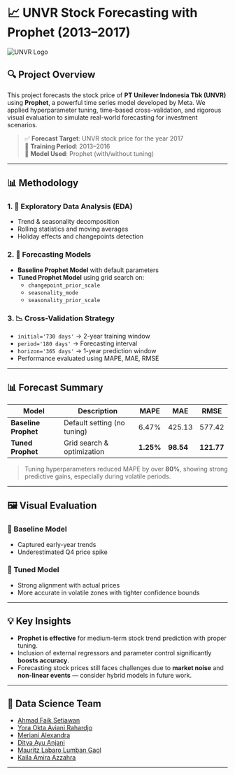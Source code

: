 # 📈 UNVR Stock Forecasting with Prophet (2013–2017)
![UNVR Logo](https://upload.wikimedia.org/wikipedia/id/6/6e/Unilever_Indonesia.png)

## 🔍 Project Overview
This project forecasts the stock price of **PT Unilever Indonesia Tbk (UNVR)** using **Prophet**, a powerful time series model developed by Meta. We applied hyperparameter tuning, time-based cross-validation, and rigorous visual evaluation to simulate real-world forecasting for investment scenarios.

> ✅ **Forecast Target**: UNVR stock price for the year 2017  
> 📅 **Training Period**: 2013–2016  
> 🧠 **Model Used**: Prophet (with/without tuning)
---

## 📊 Methodology

### 1. 📌 Exploratory Data Analysis (EDA)
- Trend & seasonality decomposition
- Rolling statistics and moving averages
- Holiday effects and changepoints detection

### 2. 🔮 Forecasting Models
- **Baseline Prophet Model** with default parameters
- **Tuned Prophet Model** using grid search on:
  - `changepoint_prior_scale`
  - `seasonality_mode`
  - `seasonality_prior_scale`

### 3. 📉 Cross-Validation Strategy
- `initial='730 days'` → 2-year training window
- `period='180 days'`  → Forecasting interval
- `horizon='365 days'` → 1-year prediction window
- Performance evaluated using MAPE, MAE, RMSE

---

## 📊 Forecast Summary

| Model              | Description                  | MAPE   | MAE    | RMSE   |
|-------------------|------------------------------|--------|--------|--------|
| **Baseline Prophet** | Default setting (no tuning) | 6.47%  | 425.13 | 577.42 |
| **Tuned Prophet**    | Grid search & optimization   | **1.25%** | **98.54**  | **121.77** |


> Tuning hyperparameters reduced MAPE by over **80%**, showing strong predictive gains, especially during volatile periods.

---

## 🖼️ Visual Evaluation

### 🔹 Baseline Model
- Captured early-year trends
- Underestimated Q4 price spike

### 🔸 Tuned Model
- Strong alignment with actual prices
- More accurate in volatile zones with tighter confidence bounds

---

## 💡 Key Insights

- **Prophet is effective** for medium-term stock trend prediction with proper tuning.
- Inclusion of external regressors and parameter control significantly **boosts accuracy**.
- Forecasting stock prices still faces challenges due to **market noise** and **non-linear events** — consider hybrid models in future work.

---

## 👥 Data Science Team

- [Ahmad Faik Setiawan](https://github.com/faiksetiawan)
- [Yora Okta Aviani Rahardjo](https://github.com/yoraokta)
- [Meriani Alexandra](https://github.com/jovellexa-code)
- [Ditya Ayu Anjani](https://github.com/dityaanjani)
- [Mauritz Labaro Lumban Gaol](https://github.com/mauritzlabora)
- [Kaila Amira Azzahra](https://github.com/kailaamira)

---
